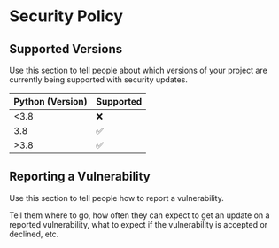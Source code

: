 # Security Policy

## Supported Versions

Use this section to tell people about which versions of your project are
currently being supported with security updates.

| Python (Version) | Supported          |
| ---------------- | ------------------ |
| <3.8             | :x:                |
| 3.8              | :white_check_mark: |
| >3.8             | :white_check_mark: |



## Reporting a Vulnerability

Use this section to tell people how to report a vulnerability.

Tell them where to go, how often they can expect to get an update on a
reported vulnerability, what to expect if the vulnerability is accepted or
declined, etc.
